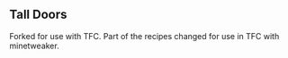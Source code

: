 Tall Doors
---------
Forked for use with TFC.
Part of the recipes changed for use in TFC with minetweaker.


